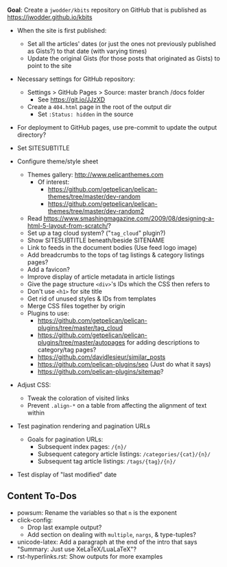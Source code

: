 **Goal**: Create a `jwodder/kbits` repository on GitHub that is published as
<https://jwodder.github.io/kbits>

- When the site is first published:
    - Set all the articles' dates (or just the ones not previously published as
      Gists?) to that date (with varying times)
    - Update the original Gists (for those posts that originated as Gists) to
      point to the site

- Necessary settings for GitHub repository:
    - Settings > GitHub Pages > Source: master branch /docs folder
        - See <https://git.io/JJzXD>
    - Create a `404.html` page in the root of the output dir
        - Set `:Status: hidden` in the source

- For deployment to GitHub pages, use pre-commit to update the output
  directory?

- Set SITESUBTITLE

- Configure theme/style sheet
    - Themes gallery: <http://www.pelicanthemes.com>
        - Of interest:
            - <https://github.com/getpelican/pelican-themes/tree/master/dev-random>
            - <https://github.com/getpelican/pelican-themes/tree/master/dev-random2>
    - Read <https://www.smashingmagazine.com/2009/08/designing-a-html-5-layout-from-scratch/>?
    - Set up a tag cloud system? ("`tag_cloud`" plugin?)
    - Show SITESUBTITLE beneath/beside SITENAME
    - Link to feeds in the document bodies (Use feed logo image)
    - Add breadcrumbs to the tops of tag listings & category listings pages?
    - Add a favicon?
    - Improve display of article metadata in article listings
    - Give the page structure `<div>`'s IDs which the CSS then refers to
    - Don't use `<h1>` for site title
    - Get rid of unused styles & IDs from templates
    - Merge CSS files together by origin
    - Plugins to use:
        - <https://github.com/getpelican/pelican-plugins/tree/master/tag_cloud>
        - <https://github.com/getpelican/pelican-plugins/tree/master/autopages>
          for adding descriptions to category/tag pages?
        - <https://github.com/davidlesieur/similar_posts>
        - <https://github.com/pelican-plugins/seo> (Just do what it says)
        - <https://github.com/pelican-plugins/sitemap>?

- Adjust CSS:
    - Tweak the coloration of visited links
    - Prevent `.align-*` on a table from affecting the alignment of text within

- Test pagination rendering and pagination URLs
    - Goals for pagination URLs:
        - Subsequent index pages: `/{n}/`
        - Subsequent category article listings: `/categories/{cat}/{n}/`
        - Subsequent tag article listings: `/tags/{tag}/{n}/`
- Test display of "last modified" date


Content To-Dos
--------------
- powsum: Rename the variables so that `n` is the exponent
- click-config:
    - Drop last example output?
    - Add section on dealing with `multiple`, `nargs`, & type-tuples?
- unicode-latex: Add a paragraph at the end of the intro that says "Summary:
  Just use XeLaTeX/LuaLaTeX"?
- rst-hyperlinks.rst: Show outputs for more examples
